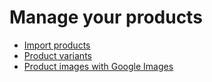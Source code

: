 # Manage your products

  * [Import products](products/import)
  * [Product variants](products/variants)
  * [Product images with Google Images](products/product_images)

